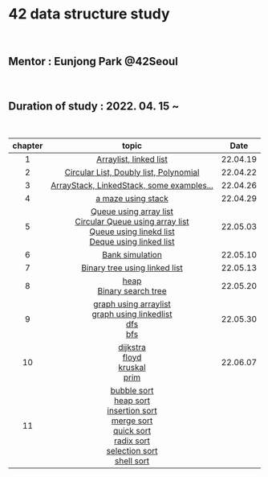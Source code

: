 # 42 data structure study

<br />

## Mentor : Eunjong Park @42Seoul

<br />

## Duration of study : 2022. 04. 15 ~

<br />

| chapter |                                                                                                                                                                                                       topic                                                                                                                                                                                                        |   Date   |
| :-----: | :----------------------------------------------------------------------------------------------------------------------------------------------------------------------------------------------------------------------------------------------------------------------------------------------------------------------------------------------------------------------------------------------------------------: | :------: |
|    1    |                                                                                                                                                            <a href="https://github.com/mtae616/42DS-study/tree/master/list">Arraylist, linked list</a>                                                                                                                                                             | 22.04.19 |
|    2    |                                                                                                                                                    <a href="https://github.com/mtae616/42DS-study/tree/master/list">Circular List, Doubly list, Polynomial</a>                                                                                                                                                     | 22.04.22 |
|    3    |                                                                                                                                                  <a href="https://github.com/mtae616/42DS-study/tree/master/stack">ArrayStack, LinkedStack, some examples... </a>                                                                                                                                                  | 22.04.26 |
|    4    |                                                                                                                                                              <a href="https://github.com/mtae616/42DS-study/tree/master/stack">a maze using stack</a>                                                                                                                                                              | 22.04.29 |
|    5    | <a href="https://github.com/mtae616/42DS-study/tree/master/queue">Queue using array list</a> <br/> <a href="https://github.com/mtae616/42DS-study/tree/master/queue">Circular Queue using array list</a> <br /> <a href="https://github.com/mtae616/42DS-study/tree/master/queue">Queue using linekd list</a> <br /> <a href="https://github.com/mtae616/42DS-study/tree/master/queue">Deque using linked list</a> | 22.05.03 |
|    6    |                                                                                                                                                          <a href="https://github.com/mtae616/42DS-study/tree/master/queue/simulation">Bank simulation</a>                                                                                                                                                          | 22.05.10 |
|    7    |                                                                                                                                                         <a href="https://github.com/mtae616/42DS-study/tree/master/tree">Binary tree using linked list</a>                                                                                                                                                         | 22.05.13 |
|    8    |                                                                                                                                                         <a href="https://github.com/mtae616/42DS-study/tree/master/tree">heap <br />Binary search tree</a>                                                                                                                                                         | 22.05.20 |
|    9    |                                                                                                                              <a href="https://github.com/mtae616/42DS-study/tree/master/graph"> graph using arraylist <br /> graph using linkedlist <br /> dfs <br /> bfs <br /> </a>                                                                                                                              | 22.05.30 |
|   10    |                                                                                                                                      <a href="https://github.com/mtae616/42DS-study/tree/master/graph/algorithms">dijkstra <br /> floyd <br /> kruskal <br /> prim <br /></a>                                                                                                                                      | 22.06.07 |
| 11 | <a href="https://github.com/mtae616/42DS-study">bubble sort<br />heap sort<br />insertion sort<br />merge sort<br />quick sort<br />radix sort<br />selection sort<br />shell sort</a>